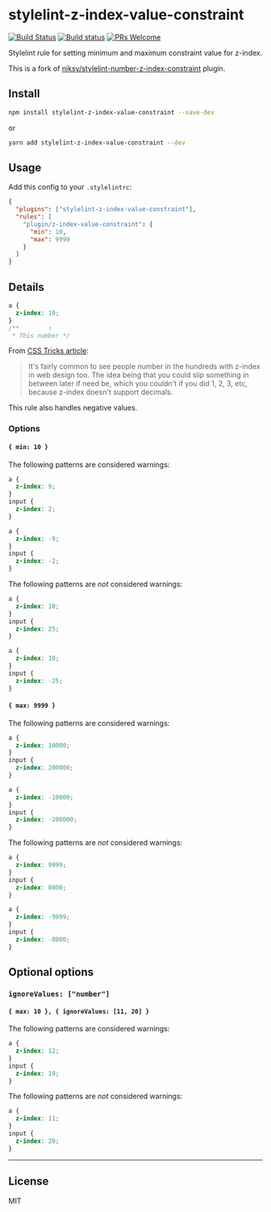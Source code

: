 # stylelint-z-index-value-constraint

[![Build Status](https://travis-ci.org/kristerkari/stylelint-z-index-value-constraint.svg?branch=master)](https://travis-ci.org/kristerkari/stylelint-z-index-value-constraint)
[![Build status](https://ci.appveyor.com/api/projects/status/uuutq5xq74a8ko4i/branch/master?svg=true)](https://ci.appveyor.com/project/kristerkari/stylelint-z-index-value-constraint/branch/master)
[![PRs Welcome](https://img.shields.io/badge/PRs-welcome-brightgreen.svg)](https://egghead.io/courses/how-to-contribute-to-an-open-source-project-on-github)

Stylelint rule for setting minimum and maximum constraint value for z-index.

This is a fork of [niksy/stylelint-number-z-index-constraint](https://github.com/niksy/stylelint-number-z-index-constraint) plugin.

## Install

```sh
npm install stylelint-z-index-value-constraint --save-dev
```

or

```sh
yarn add stylelint-z-index-value-constraint --dev
```

## Usage

Add this config to your `.stylelintrc`:

```json
{
  "plugins": ["stylelint-z-index-value-constraint"],
  "rules": [
    "plugin/z-index-value-constraint": {
      "min": 10,
      "max": 9999
    }
  ]
}
```

## Details

```css
a {
  z-index: 10;
}
/**        ↑
 * This number */
```

From [CSS Tricks article](https://css-tricks.com/handling-z-index/):

> It's fairly common to see people number in the hundreds with z-index in web design too. The idea being that you could slip something in between later if need be, which you couldn't if you did 1, 2, 3, etc, because z-index doesn't support decimals.

This rule also handles negative values.

### Options

#### `{ min: 10 }`

The following patterns are considered warnings:

```css
a {
  z-index: 9;
}
input {
  z-index: 2;
}
```

```css
a {
  z-index: -9;
}
input {
  z-index: -2;
}
```

The following patterns are _not_ considered warnings:

```css
a {
  z-index: 10;
}
input {
  z-index: 25;
}
```

```css
a {
  z-index: 10;
}
input {
  z-index: -25;
}
```

#### `{ max: 9999 }`

The following patterns are considered warnings:

```css
a {
  z-index: 10000;
}
input {
  z-index: 200000;
}
```

```css
a {
  z-index: -10000;
}
input {
  z-index: -200000;
}
```

The following patterns are _not_ considered warnings:

```css
a {
  z-index: 9999;
}
input {
  z-index: 8000;
}
```

```css
a {
  z-index: -9999;
}
input {
  z-index: -8000;
}
```

## Optional options

### `ignoreValues: ["number"]`

#### `{ max: 10 }, { ignoreValues: [11, 20] }`

The following patterns are considered warnings:

```css
a {
  z-index: 12;
}
input {
  z-index: 19;
}
```

The following patterns are _not_ considered warnings:

```css
a {
  z-index: 11;
}
input {
  z-index: 20;
}
```

---

## License

MIT
